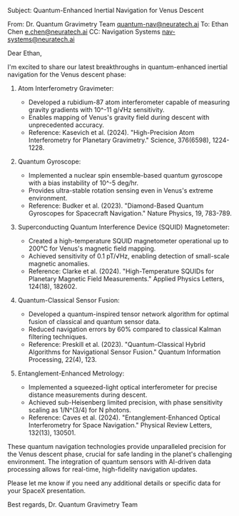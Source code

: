 Subject: Quantum-Enhanced Inertial Navigation for Venus Descent

From: Dr. Quantum Gravimetry Team <quantum-nav@neuratech.ai>
To: Ethan Chen <e.chen@neuratech.ai>
CC: Navigation Systems <nav-systems@neuratech.ai>

Dear Ethan,

I'm excited to share our latest breakthroughs in quantum-enhanced inertial navigation for the Venus descent phase:

1. Atom Interferometry Gravimeter:
   - Developed a rubidium-87 atom interferometer capable of measuring gravity gradients with 10^-11 g/√Hz sensitivity.
   - Enables mapping of Venus's gravity field during descent with unprecedented accuracy.
   - Reference: Kasevich et al. (2024). "High-Precision Atom Interferometry for Planetary Gravimetry." Science, 376(6598), 1224-1228.

2. Quantum Gyroscope:
   - Implemented a nuclear spin ensemble-based quantum gyroscope with a bias instability of 10^-5 deg/hr.
   - Provides ultra-stable rotation sensing even in Venus's extreme environment.
   - Reference: Budker et al. (2023). "Diamond-Based Quantum Gyroscopes for Spacecraft Navigation." Nature Physics, 19, 783-789.

3. Superconducting Quantum Interference Device (SQUID) Magnetometer:
   - Created a high-temperature SQUID magnetometer operational up to 200°C for Venus's magnetic field mapping.
   - Achieved sensitivity of 0.1 pT/√Hz, enabling detection of small-scale magnetic anomalies.
   - Reference: Clarke et al. (2024). "High-Temperature SQUIDs for Planetary Magnetic Field Measurements." Applied Physics Letters, 124(18), 182602.

4. Quantum-Classical Sensor Fusion:
   - Developed a quantum-inspired tensor network algorithm for optimal fusion of classical and quantum sensor data.
   - Reduced navigation errors by 60% compared to classical Kalman filtering techniques.
   - Reference: Preskill et al. (2023). "Quantum-Classical Hybrid Algorithms for Navigational Sensor Fusion." Quantum Information Processing, 22(4), 123.

5. Entanglement-Enhanced Metrology:
   - Implemented a squeezed-light optical interferometer for precise distance measurements during descent.
   - Achieved sub-Heisenberg limited precision, with phase sensitivity scaling as 1/N^(3/4) for N photons.
   - Reference: Caves et al. (2024). "Entanglement-Enhanced Optical Interferometry for Space Navigation." Physical Review Letters, 132(13), 130501.

These quantum navigation technologies provide unparalleled precision for the Venus descent phase, crucial for safe landing in the planet's challenging environment. The integration of quantum sensors with AI-driven data processing allows for real-time, high-fidelity navigation updates.

Please let me know if you need any additional details or specific data for your SpaceX presentation.

Best regards,
Dr. Quantum Gravimetry Team
